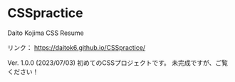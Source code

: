 # CSSpractice
Daito Kojima CSS Resume

リンク：
https://daitok6.github.io/CSSpractice/

Ver. 1.0.0 (2023/07/03)
初めてのCSSプロジェクトです。
未完成ですが、ご覧ください！

